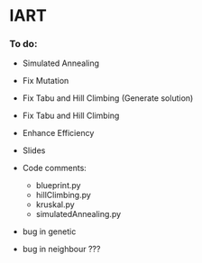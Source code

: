 # IART

### To do:

- Simulated Annealing
- Fix Mutation
- Fix Tabu and Hill Climbing (Generate solution)
- Fix Tabu and Hill Climbing
- Enhance Efficiency
- Slides
- Code comments:
    - blueprint.py
    - hillClimbing.py
    - kruskal.py
    - simulatedAnnealing.py
    
  
- bug in genetic
- bug in neighbour ???
